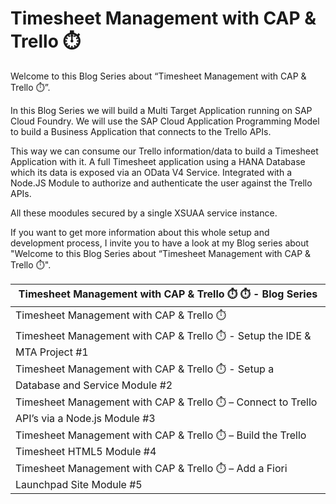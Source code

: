 # Timesheet Management with CAP & Trello ⏱️

Welcome to this Blog Series about “Timesheet Management with CAP & Trello ⏱️”. 

In this Blog Series we will build a Multi Target Application running on SAP Cloud Foundry.
We will use the SAP Cloud Application Programming Model to build a Business Application that connects to the Trello APIs.

This way we can consume our Trello information/data to build a Timesheet Application with it.
A full Timesheet application using a HANA Database which its data is exposed via an OData V4 Service.
Integrated with a Node.JS Module to authorize and authenticate the user against the Trello APIs.

All these moodules secured by a single XSUAA service instance.

If you want to get more information about this whole setup and development process, I invite you to have a look at my Blog series about "Welcome to this Blog Series about “Timesheet Management with CAP & Trello ⏱️". 


Timesheet Management with CAP & Trello ⏱️ ⏱️ - Blog Series |
---------|
Timesheet Management with CAP & Trello ⏱️  |
Timesheet Management with CAP & Trello ⏱️ - Setup the IDE & MTA Project #1 |
Timesheet Management with CAP & Trello ⏱️ -  Setup a Database and Service Module #2 |
Timesheet Management with CAP & Trello ⏱️ – Connect to Trello API’s via a Node.js Module #3 |
Timesheet Management with CAP & Trello ⏱️ – Build the Trello Timesheet HTML5 Module #4 |
Timesheet Management with CAP & Trello ⏱️ – Add a Fiori Launchpad Site Module #5 |
